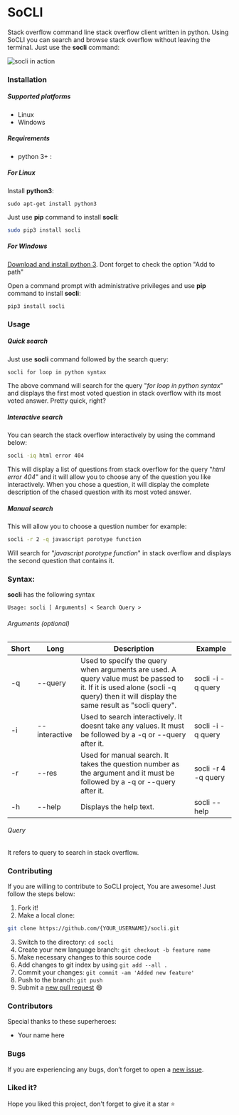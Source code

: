 # SoCLI
Stack overflow command line stack overflow client written in python. Using SoCLI you can search and browse stack overflow without leaving the terminal. Just use the **socli** command:

![socli in action](https://cloud.githubusercontent.com/assets/8397274/16255232/82d93dae-3865-11e6-9b0b-c4570adbda6e.gif)

### Installation

##### Supported platforms
* Linux
* Windows

##### Requirements
* python 3+ :

##### For Linux
Install **python3**:
```
sudo apt-get install python3
```

Just use **pip** command to install **socli**:
```sh
sudo pip3 install socli
```
##### For Windows
[Download and install python 3](https://www.python.org/ftp/python/3.5.1/python-3.5.1.exe). Dont forget to check the option "Add to path"

Open a command prompt with administrative privileges and use **pip** command to install **socli**:
```
pip3 install socli

```


### Usage
##### Quick search
Just use **socli** command followed by the search query:
```sh
socli for loop in python syntax

```

The above command will search for the query "*for loop in python syntax*" and displays the first most voted question in stack overflow with its most voted answer. Pretty quick, right?

##### Interactive search
You can search the stack overflow interactively by using the command below:
```sh
socli -iq html error 404
```

This will display a list of questions from stack overflow for the query "*html error 404*" and it will allow you to choose any of the question you like interactively. When you chose a question, it will display the complete description of the chased question with its most voted answer.

##### Manual search
This will allow you to choose a question number for example:
```sh
socli -r 2 -q javascript porotype function
```
Will search for "*javascript porotype function*" in stack overflow and displays the second question that contains it.

### Syntax:
**socli** has the following syntax
```
Usage: socli [ Arguments] < Search Query >
```

###### Arguments (optional)
| Short | Long | Description | Example |
|--------|--------|--------|--------|
| -q | --query | Used to specify the query when arguments are used. A query value must be passed to it. If it is used alone (socli -q query) then it will display the same result as "socli query". | socli -i -q query |
| -i | --interactive |  Used to search interactively. It doesnt take any values. It must be followed by a -q or --query after it. | socli -i -q query |
| -r | --res | Used for manual search. It takes the question number as the argument and it must be followed by a  -q or --query after it. | socli -r 4 -q query |
| -h | --help | Displays the help text. | socli --help |

###### Query
It refers to query to search in stack overflow.


### Contributing
If you are willing to contribute to SoCLI project, You are awesome! Just follow the steps below:
1. Fork it!
2. Make a local clone: 
  ```sh
  git clone https://github.com/{YOUR_USERNAME}/socli.git
  ```

3. Switch to the directory: `cd socli` 
4. Create your new language branch: `git checkout -b feature name`
5. Make necessary changes to this source code
6. Add changes to git index by using `git add --all .`
7. Commit your changes: `git commit -am 'Added new feature'`
8. Push to the branch: `git push`
9. Submit a [new pull request](https://github.com/gautamkrishnar/socli/pull/new) :smile:

### Contributors
Special thanks to these superheroes:
* Your name here


### Bugs
If you are experiencing any bugs, don’t forget to open a [new issue](https://github.com/gautamkrishnar/socli/issues/new).

### Liked it?
Hope you liked this project, don't forget to give it a star :star:
